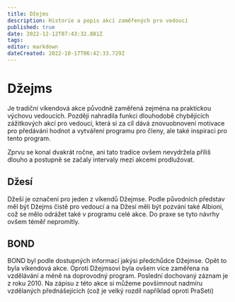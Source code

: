```yaml
---
title: Džejms
description: Historie a popis akcí zaměřených pro vedoucí
published: true
date: 2022-12-12T07:43:32.881Z
tags: 
editor: markdown
dateCreated: 2022-10-17T06:42:33.729Z
---
```


# Džejms

Je tradiční víkendová akce původně zaměřená zejména na praktickou výchovu vedoucích. Později nahradila funkci dlouhodobě chybějících zážitkových akcí pro vedoucí, která si za cíl dává znovuobnovení motivace pro předávání hodnot a vytváření programu pro členy, ale také inspiraci pro tento program.

Zprvu se konal dvakrát ročne, ani tato tradice ovšem nevydržela příliš dlouho a postupně se začaly intervaly mezi akcemi prodlužovat.

## Džesí
Džeší je označení pro jeden z víkendů Džejmse. Podle původních představ měl být Džejms čistě pro vedoucí a na Džesí měli být pozváni také Albioni, což se mělo odrážet také v programu celé akce. Do praxe se tyto návrhy ovšem téměř nepromítly.


## BOND

BOND byl podle dostupných informací jakýsi předchůdce Džejmse. Opět to byla víkendová akce. Oproti Džejmsovi byla ovšem více zaměřena na vzdělávání a méně na doprovodný program. Poslední dochovaný záznam je z roku 2010. Na zápisu z této akce si můžeme povšimnout nadmíru vzdělaných přednášejících (což je velký rozdíl například oproti PraSeti)